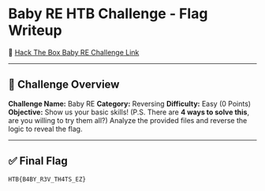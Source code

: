 # Baby RE HTB Challenge - Flag Writeup

🔗 [Hack The Box Baby RE Challenge Link](https://app.hackthebox.com/challenges/Baby%2520RE)

---

## 🎯 Challenge Overview

**Challenge Name:** Baby RE
**Category:** Reversing
**Difficulty:** Easy (0 Points)
**Objective:**
Show us your basic skills!
(P.S. There are **4 ways to solve this**, are you willing to try them all?)
Analyze the provided files and reverse the logic to reveal the flag.

---

## ✅ Final Flag

```
HTB{B4BY_R3V_TH4TS_EZ}
```

